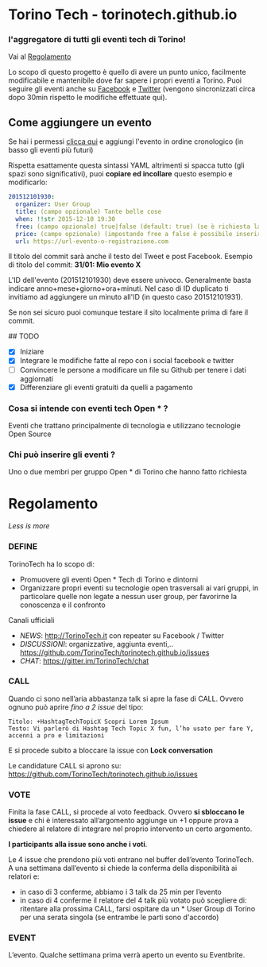 # Torino Tech - torinotech.github.io
### l'aggregatore di tutti gli eventi tech di Torino!

Vai al [Regolamento](#regolamento)

Lo scopo di questo progetto è quello di avere un punto unico, facilmente modificabile e mantenibile dove far sapere i propri eventi a Torino. Puoi seguire gli eventi anche su [Facebook](https://www.facebook.com/TorinoTech/) e [Twitter](https://twitter.com/torinotech) (vengono sincronizzati circa dopo 30min rispetto le modifiche effettuate qui).

## Come aggiungere un evento

Se hai i permessi [clicca qui](https://github.com/TorinoTech/torinotech.github.io/edit/master/events.yml.txt)
e aggiungi l'evento in ordine cronologico (in basso gli eventi più futuri)

Rispetta esattamente questa sintassi YAML altrimenti si spacca tutto (gli spazi sono significativi), puoi **copiare ed incollare**
questo esempio e modificarlo:

``` yaml
201512101930:
  organizer: User Group
  title: (campo opzionale) Tante belle cose
  when: !!str 2015-12-10 19:30
  free: (campo opzionale) true|false (default: true) (se è richiesta la tessera non è free)
  price: (campo opzionale) (impostando free a false è possibile inserire qui una stringa con le indicazioni di costo)
  url: https://url-evento-o-registrazione.com
```

Il titolo del commit sarà anche il testo del Tweet e post Facebook. Esempio di titolo del commit: **31/01: Mio evento X**

L'ID dell'evento (201512101930) deve essere univoco. Generalmente basta indicare anno+mese+giorno+ora+minuti. Nel caso di ID duplicato ti invitiamo ad aggiungere un minuto all'ID (in questo caso 201512101931).

Se non sei sicuro puoi comunque testare il sito localmente prima di fare il commit.

## TODO
- [x] Iniziare
- [x] Integrare le modifiche fatte al repo con i social facebook e twitter
- [ ] Convincere le persone a modificare un file su Github per tenere i dati aggiornati
- [x] Differenziare gli eventi gratuiti da quelli a pagamento

### Cosa si intende con eventi tech Open * ?

Eventi che trattano principalmente di tecnologia e utilizzano tecnologie Open Source

### Chi può inserire gli eventi ?

Uno o due membri per gruppo Open * di Torino che hanno fatto richiesta

# Regolamento

*Less is more*

### DEFINE

TorinoTech ha lo scopo di:

- Promuovere gli eventi Open * Tech di Torino e dintorni
- Organizzare propri eventi su tecnologie open trasversali ai vari gruppi, in particolare quelle non legate a nessun user group, per favorirne la conoscenza e il confronto

Canali ufficiali

- *NEWS*: http://TorinoTech.it con repeater su Facebook / Twitter
- *DISCUSSIONI*: organizzative, aggiunta eventi,.. https://github.com/TorinoTech/torinotech.github.io/issues
- *CHAT*: https://gitter.im/TorinoTech/chat

### CALL

Quando ci sono nell’aria abbastanza talk si apre la fase di CALL. Ovvero ognuno può aprire *fino a 2 issue* del tipo:

```
Titolo: +HashtagTechTopicX Scopri Lorem Ipsum
Testo: Vi parlerò di Hashtag Tech Topic X fun, l’ho usato per fare Y, accenni a pro e limitazioni
```

E si procede subito a bloccare la issue con **Lock conversation**

Le candidature CALL si aprono su: https://github.com/TorinoTech/torinotech.github.io/issues

### VOTE

Finita la fase CALL, si procede al voto feedback. Ovvero **si sbloccano le issue** e chi è interessato all’argomento aggiunge un +1 oppure prova a chiedere al relatore di integrare nel proprio intervento un certo argomento.

**I participants alla issue sono anche i voti**.

Le 4 issue che prendono più voti entrano nel buffer dell’evento TorinoTech. A una settimana dall’evento si chiede la conferma della disponibilità ai relatori e:

- in caso di 3 conferme, abbiamo i 3 talk da 25 min per l’evento
- in caso di 4 conferme il relatore del 4 talk più votato può scegliere di: ritentare alla prossima CALL, farsi ospitare da un * User Group di Torino per una serata singola (se entrambe le parti sono d'accordo)

### EVENT

L’evento. Qualche settimana prima verrà aperto un evento su Eventbrite.
